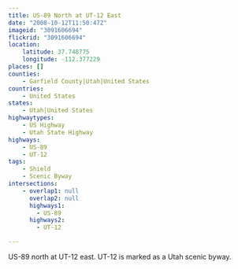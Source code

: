 ```yaml
---
title: US-89 North at UT-12 East
date: "2008-10-12T11:50:47Z"
imageid: "3091606694"
flickrid: "3091606694"
location:
    latitude: 37.748775
    longitude: -112.377229
places: []
counties:
    - Garfield County|Utah|United States
countries:
    - United States
states:
    - Utah|United States
highwaytypes:
    - US Highway
    - Utah State Highway
highways:
    - US-89
    - UT-12
tags:
    - Shield
    - Scenic Byway
intersections:
    - overlap1: null
      overlap2: null
      highways1:
        - US-89
      highways2:
        - UT-12

---
```

US-89 north at UT-12 east. UT-12 is marked as a Utah scenic byway.
